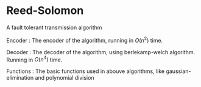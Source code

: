 # Reed-Solomon

A fault tolerant transmission algorithm

Encoder : The encoder of the algorithm, running in $O(n^2)$ time.

Decoder : The decoder of the algorithm, using berlekamp-welch algorithm. Running in $O(n^4)$ time.

Functions : The basic functions used in abouve algorithms, like gaussian-elimination and polynomial division
